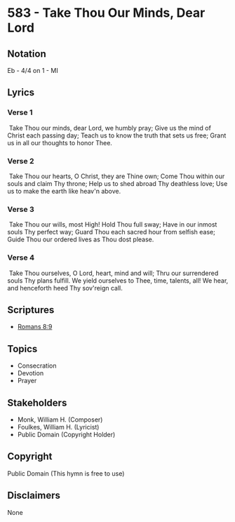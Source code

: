 # 583 - Take Thou Our Minds, Dear Lord

## Notation

Eb - 4/4 on 1 - MI

## Lyrics

### Verse 1

 Take Thou our minds, dear Lord, we humbly pray; Give us the mind of Christ each passing day; Teach us to know the truth that sets us free; Grant us in all our thoughts to honor Thee.

### Verse 2

 Take Thou our hearts, O Christ, they are Thine own; Come Thou within our souls and claim Thy throne; Help us to shed abroad Thy deathless love; Use us to make the earth like heav'n above.

### Verse 3

 Take Thou our wills, most High! Hold Thou full sway; Have in our inmost souls Thy perfect way; Guard Thou each sacred hour from selfish ease; Guide Thou our ordered lives as Thou dost please.

### Verse 4

 Take Thou ourselves, O Lord, heart, mind and will; Thru our surrendered souls Thy plans fulfill. We yield ourselves to Thee, time, talents, all! We hear, and henceforth heed Thy sov'reign call. 


## Scriptures

- [Romans 8:9](https://www.biblegateway.com/passage/?search=Romans%208%3A9)

## Topics

- Consecration
- Devotion
- Prayer

## Stakeholders

- Monk, William H. (Composer)
- Foulkes, William H. (Lyricist)
- Public Domain (Copyright Holder)

## Copyright

Public Domain
(This hymn is free to use)

## Disclaimers

None

